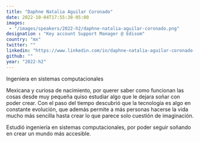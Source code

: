 ```yaml
---
title: "Daphne Natalia Aguilar Coronado"
date: 2022-10-04T17:55:38-05:00
images: 
 - "/images/speakers/2022-h2/daphne-natalia-aguilar-coronado.png"
designation : "Key account Support Manager @ Edisom"
country: "mx"
twitter: ""
linkedin: "https://www.linkedin.com/in/daphne-natalia-aguilar-coronado-30b77baa"
github: ""
year: "2022-h2"
---
```


Ingeniera en sistemas computacionales

Mexicana y curiosa de nacimiento, por querer saber como funcionan las cosas desde muy pequeña quiso estudiar algo que le dejara soñar con poder crear. Con el paso del tiempo descubrió que la tecnología es algo en constante evolución, que además permite a más personas hacerse la vida mucho más sencilla hasta crear lo que parece solo cuestión de imaginación. 

Estudió ingeniería en sistemas computacionales, por poder seguir soñando en crear un mundo más accesible.
